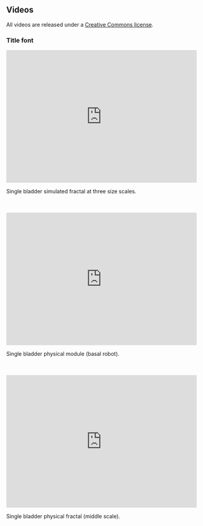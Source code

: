 ## Videos

All videos are released under a [Creative Commons license](http://creativecommons.org/licenses/by/4.0/). 
<br>


### Title font 

<iframe width="100%" height="350" src="https://www.youtube.com/embed/FnHZBylM_JU" frameborder="0" allowfullscreen></iframe>
<p>
Single bladder simulated fractal at three size scales. 
</p>
<br><br>

<iframe width="100%" height="350" src="https://www.youtube.com/embed/u7jEvPp-CrU" frameborder="0" allowfullscreen></iframe>
<p>
Single bladder physical module (basal robot). 
</p>
<br><br>


<iframe width="100%" height="350" src="https://www.youtube.com/embed/jr2Toz6YCn8" frameborder="0" allowfullscreen></iframe>
<p>
Single bladder physical fractal (middle scale). 
</p>
<br><br>

